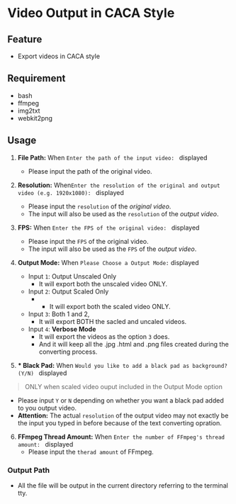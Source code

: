 # Video Output in CACA Style

## Feature
- Export videos in CACA style

## Requirement
- bash
- ffmpeg
- img2txt
- webkit2png

## Usage
1. **File Path:** When `Enter the path of the input video: ` displayed<br>
	- Please input the path of the original video.

2. **Resolution:** When`Enter the resolution of the original and output video (e.g. 1920x1080): ` displayed<br>
	- Please input the `resolution` of the *original video*.
	- The input will also be used as the `resolution` of the *output video*.

3. **FPS:** When `Enter the FPS of the original video: ` displayed<br>
	- Please input the `FPS` of the original video.
	- The input will also be used as the `FPS` of the *output video*.

4. **Output Mode:** When `Please Choose a Output Mode:` displayed<br>
	- Input `1`: Output Unscaled Only
		- It will export both the unscaled video ONLY. 
	- Input `2`: Output Scaled Only
		- - It will export both the scaled video ONLY. 
	- Input `3`: Both 1 and 2, 
		- It will export BOTH the sacled and uncaled videos.
	- Input `4`: **Verbose Mode** 
		- It will export the videos as the option `3` does.
		- And it will keep all the .jpg .html and .png files created during the converting process.
	
5. **\* Black Pad:** When `Would you like to add a black pad as background? (Y/N) ` displayed <br>
> ONLY when scaled video ouput included in the Output Mode option
	
- Please input `Y` or `N` depending on whether you want a black pad added to you output video.
- **Attention:** The actual `resolution` of the output video may not exactly be the input you typed in before because of the text converting opration.


6. **FFmpeg Thread Amount:** When `Enter the number of FFmpeg's thread amount: ` displayed<br>
	- Please input the `therad amount` of FFmpeg.

### Output Path
- All the file will be output in the current directory referring to the terminal tty.
